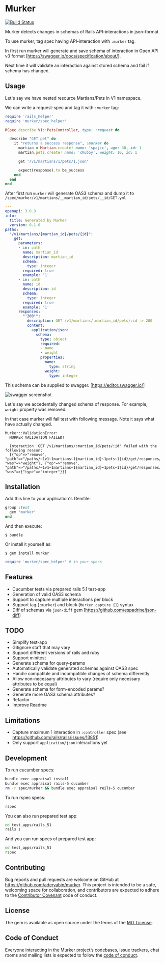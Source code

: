 # Murker

[![Build Status](https://travis-ci.org/spajic/murker.svg?branch=master)](https://travis-ci.org/spajic/murker)

Murker detects changes in schemas of Rails API-interactions in json-format.

To use murker, tag spec having API-interaction with `:murker` tag.

In first run murker will generate and save schema of interaction in Open API v3 format [https://swagger.io/docs/specification/about/].

Next time it will validate an interaction against stored schema and fail if schema has changed.

## Usage
Let's say we have nested resource Martians/Pets in V1 namespace.

We can write a request-spec and tag it with `:murker` tag:

```ruby
require 'rails_helper'
require 'murker/spec_helper'

RSpec.describe V1::PetsController, type: :request do

  describe "GET pet" do
    it "returns a success response", :murker do
      martian = Martian.create! name: 'spajic', age: 30, id: 1
      martian.pets.create! name: 'chubby', weight: 10, id: 1

      get '/v1/martians/1/pets/1.json'

      expect(response).to be_success
    end
  end
end
```

After first run `murker` will generate OAS3 schema and dump it to `/spec/murker/v1/martians/__martian_id/pets/__id/GET.yml`

```yml
---
openapi: 3.0.0
info:
  title: Generated by Murker
  version: 0.1.0
paths:
  "/v1/martians/{martian_id}/pets/{id}":
    get:
      parameters:
      - in: path
        name: martian_id
        description: martian_id
        schema:
          type: integer
        required: true
        example: '1'
      - in: path
        name: id
        description: id
        schema:
          type: integer
        required: true
        example: '1'
      responses:
        "'200'":
          description: GET /v1/martians/:martian_id/pets/:id -> 200
          content:
            application/json:
              schema:
                type: object
                required:
                - name
                - weight
                properties:
                  name:
                    type: string
                  weight:
                    type: integer
```

This schema can be supplied to swagger. [https://editor.swagger.io/]

![swagger screenshot](https://www.dropbox.com/s/lr0id1scfioicre/murker-swagger.png?raw=1 "Swagger screenshot")

Let's say we accedentally changed schema of response. For example, `weight` property was removed.

In that case murker will fail test with following message. Note it says what have actually changed.
```
Murker::ValidationError:
  MURKER VALIDATION FAILED!

  Interaction 'GET /v1/martians/:martian_id/pets/:id' failed with the following reason:
  [{"op"=>"remove", "path"=>"/paths/~1v1~1martians~1{martian_id}~1pets~1{id}/get/responses/'200'/content/application~1json/schema/required/1", "was"=>"weight"}, {"op"=>"remove", "path"=>"/paths/~1v1~1martians~1{martian_id}~1pets~1{id}/get/responses/'200'/content/application~1json/schema/properties/weight", "was"=>{"type"=>"integer"}}]
```


## Installation
Add this line to your application's Gemfile:

```ruby
group :test
  gem 'murker'
end
```

And then execute:

    $ bundle

Or install it yourself as:

    $ gem install murker

```ruby
require 'murker/spec_helper' # in your specs
```

## Features
- Cucumber tests via prepared rails 5.1 test-app
- Generation of valid OAS3 schema
- Support to capture multiple interactions per block
- Support tag (`:murker`) and block (`Murker.capture {}`) syntax
- Diff of schemas via `json-diff` gem [https://github.com/espadrine/json-diff]

## TODO
- Simplify test-app
- Gitignore staff that may vary
- Support different versions of rails and ruby
- Support minitest
- Generate schema for query-params
- Automatically validate generated schemas against OAS3 spec
- Handle compatible and incompatible changes of schema differently
- Allow non-necessary attributes to vary (require only necessary attributes to be equal)
- Generate schema for form-encoded params?
- Generate more OAS3 schema attributes?
- Refactor
- Improve Readme

## Limitations
- Capture maximum 1 interaction in `:controller` spec (see https://github.com/rails/rails/issues/13851)
- Only support `application/json` interactions yet

## Development
To run cucumber specs:

```bash
bundle exec appraisal install
bundle exec appraisal rails-5 cucumber
rm -r spec/murker && bundle exec appraisal reils-5 cucumber
```

To run rspec specs:

```bash
rspec
```

You can also run prepared test app:
```bash
cd test_apps/rails_51
rails s
```

And you can run specs of prepared test app:
```bash
cd test_apps/rails_51
rspec
```

## Contributing

Bug reports and pull requests are welcome on GitHub at https://github.com/aderyabin/murker. This project is intended to be a safe, welcoming space for collaboration, and contributors are expected to adhere to the [Contributor Covenant](http://contributor-covenant.org) code of conduct.

## License

The gem is available as open source under the terms of the [MIT License](https://opensource.org/licenses/MIT).

## Code of Conduct

Everyone interacting in the Murker project’s codebases, issue trackers, chat rooms and mailing lists is expected to follow the [code of conduct](https://github.com/aderyabin/murker/blob/master/CODE_OF_CONDUCT.md).
